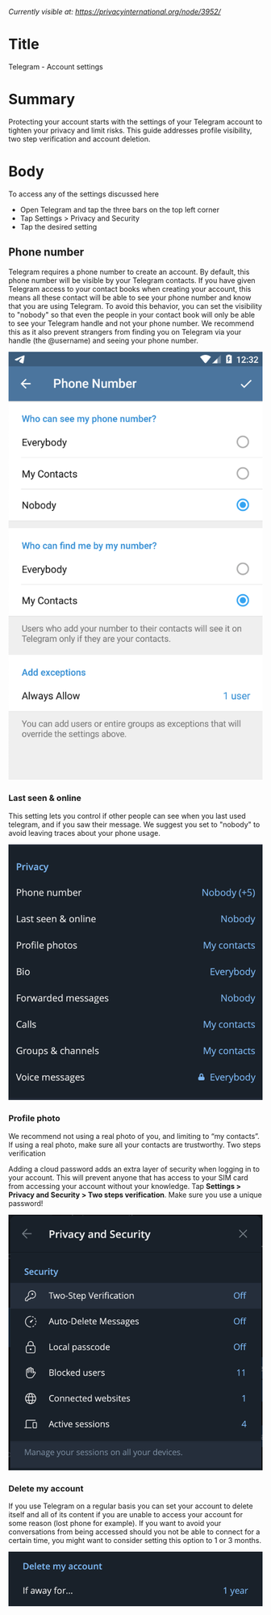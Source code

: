 *Currently visible at: https://privacyinternational.org/node/3952/*

# Title
Telegram - Account settings 

# Summary
Protecting your account starts with the settings of your Telegram account to tighten your privacy and limit risks. This guide addresses profile visibility, two step verification and account deletion.

# Body 

To access any of the settings discussed here
- Open Telegram and tap the three bars on the top left corner
- Tap Settings > Privacy and Security
- Tap the desired setting

## Phone number

Telegram requires a phone number to create an account. By default, this phone number will be visible by your Telegram contacts. If you have given Telegram access to your contact books when creating your account, this means all these contact will be able to see your phone number and know that you are using Telegram. To avoid this behavior, you can set the visibility to "nobody" so that even the people in your contact book will only be able to see your Telegram handle and not your phone number. We recommend this as it also prevent strangers from finding you on Telegram via your handle (the @username) and seeing your phone number.

![image](../images/Telegram/tg_phonenum.png?raw=true)

### Last seen & online

This setting lets you control if other people can see when you last used telegram, and if you saw their message. We suggest you set to "nobody" to avoid leaving traces about your phone usage.

![image](https://raw.githubusercontent.com/privacyint/website-guides/master/images/Telegram/tg_privacy_sec2.png?token=ADBVYCREAYWFQSN3XCWXXJS7GFM2O)


### Profile photo

We recommend not using a real photo of you, and limiting to “my contacts”. If using a real photo, make sure all your contacts are trustworthy.
Two steps verification

Adding a cloud password adds an extra layer of security when logging in to your account. This will prevent anyone that has access to your SIM card from accessing your account without your knowledge. Tap **Settings > Privacy and Security > Two steps verification**. Make sure you use a unique password! 

![image](https://raw.githubusercontent.com/privacyint/website-guides/master/images/Telegram/tg_two_step.png?token=ADBVYCU4RPMSTPD7XPOGE4S7GFM4S)

### Delete my account

If you use Telegram on a regular basis you can set your account to delete itself and all of its content if you are unable to access your account for some reason (lost phone for example). If you want to avoid your conversations from being accessed should you not be able to connect for a certain time, you might want to consider setting this option to 1 or 3 months. 

![image](https://raw.githubusercontent.com/privacyint/website-guides/master/images/Telegram/tg_deleteacc.png?token=ADBVYCVE3D4AHGMZIHJEZBC7GFM6S)




